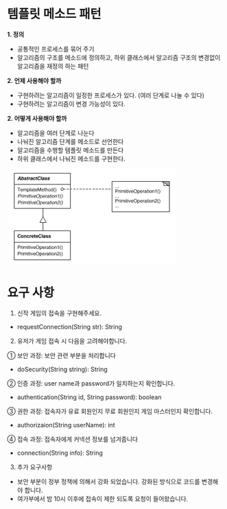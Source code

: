 # 템플릿 메소드 패턴
 <b> 1. 정의</b>
  - 공통적인 프로세스를 묶어 주기
  - 알고리즘의 구조를 메소드에 정의하고, 하위 클래스에서 알고리즘 구조의  변경없이 알고리즘을 재정의 하는 패턴
 
 <b> 2. 언제 사용해야 할까</b>
  - 구현하려는 알고리즘이 일정한 프로세스가 있다. (여러 단계로 나눌 수 있다)
  - 구현하려는 알고리즘이 변경 가능성이 있다.
 
 <b> 2. 어떻게 사용해야 할까</b>
  - 알고리즘을 여러 단계로 나눈다
  - 나눠진 알고리즘 단계를 메소드로 선언한다
  - 알고리즘을 수행할 템플릿 메소드를 만든다
  - 하위 클래스에서 나눠진 메소드를 구현한다.
   
![alt text](tmethod.gif)


# 요구 사항
1. 신작 게임의 접속을 구현해주세요.
  - requestConnection(String str): String
2. 유저가 게임 접속 시 다음을 고려해야합니다.

  ① 보안 과정: 보안 관련 부분을 처리합니다
   - doSecurity(String string): String

  ② 인증 과정: user name과 password가 일치하는지 확인합니다.
   - authentication(String id, String password): boolean
   
  ③ 권한 과정: 접속자가 유료 회원인지 무료 회원인지 게임 마스터인지 확인합니다.
   - authorizaion(String userName): int
   
  ④ 접속 과정: 접속자에게 커넥션 정보를 넘겨줍니다
   - connection(String info): String
   
3. 추가 요구사항
 - 보안 부분이 정부 정책에 의해서 강화 되었습니다. 강화된 방식으로 코드를 변경해야 합니다.
 - 여가부에서 밤 10시 이후에 접속이 제한 되도록 요청이 들어왔습니다.